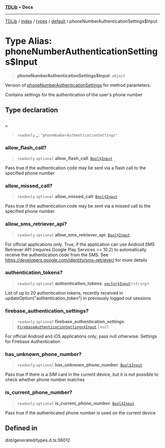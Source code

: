 [**TDLib**](../../../../../../README.md) • **Docs**

***

[TDLib](../../../../../../modules.md) / [index](../../../../../README.md) / [types](../../../README.md) / [default](../README.md) / phoneNumberAuthenticationSettings$Input

# Type Alias: phoneNumberAuthenticationSettings$Input

> **phoneNumberAuthenticationSettings$Input**: `object`

Version of [phoneNumberAuthenticationSettings](phoneNumberAuthenticationSettings-1.md) for method parameters.

Contains settings for the authentication of the user's phone number

## Type declaration

### \_

> `readonly` **\_**: `"phoneNumberAuthenticationSettings"`

### allow\_flash\_call?

> `readonly` `optional` **allow\_flash\_call**: [`Bool$Input`](Bool$Input.md)

Pass true if the authentication code may be sent via a flash call to the specified phone number

### allow\_missed\_call?

> `readonly` `optional` **allow\_missed\_call**: [`Bool$Input`](Bool$Input.md)

Pass true if the authentication code may be sent via a missed call to the specified phone number

### allow\_sms\_retriever\_api?

> `readonly` `optional` **allow\_sms\_retriever\_api**: [`Bool$Input`](Bool$Input.md)

For official applications only. True, if the application can use Android SMS Retriever API (requires Google Play Services >= 10.2) to automatically receive the authentication code from the SMS. See https://developers.google.com/identity/sms-retriever/ for more details

### authentication\_tokens?

> `readonly` `optional` **authentication\_tokens**: [`vector$Input`](vector$Input.md)\<`string`\>

List of up to 20 authentication tokens, recently received in updateOption("authentication_token") in previously logged out sessions

### firebase\_authentication\_settings?

> `readonly` `optional` **firebase\_authentication\_settings**: [`FirebaseAuthenticationSettings$Input`](FirebaseAuthenticationSettings$Input.md) \| `null`

For official Android and iOS applications only; pass null otherwise. Settings for Firebase Authentication

### has\_unknown\_phone\_number?

> `readonly` `optional` **has\_unknown\_phone\_number**: [`Bool$Input`](Bool$Input.md)

Pass true if there is a SIM card in the current device, but it is not possible to check whether phone number matches

### is\_current\_phone\_number?

> `readonly` `optional` **is\_current\_phone\_number**: [`Bool$Input`](Bool$Input.md)

Pass true if the authenticated phone number is used on the current device

## Defined in

dist/generated/types.d.ts:36012
